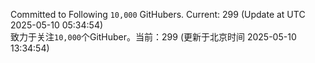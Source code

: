 Committed to Following `10,000` GitHubers. Current: <!-- FOLLOWING_COUNT -->299<!-- FOLLOWING_COUNT --> (Update at UTC <!-- LAST_UPDATED -->2025-05-10 05:34:54<!-- LAST_UPDATED -->)<br>
致力于关注`10,000`个GitHuber。当前：<!-- FOLLOWING_COUNT -->299<!-- FOLLOWING_COUNT --> (更新于北京时间 <!-- LAST_UPDATED_CST -->2025-05-10 13:34:54<!-- LAST_UPDATED_CST -->)
